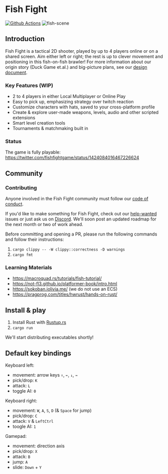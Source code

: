 # Fish Fight

[![Github Actions](https://github.com/fishfight/fish2/workflows/Compilation%20check/badge.svg)](https://github.com/fishfight/fish2/actions?query=workflow%3A)
![fish-scene](https://user-images.githubusercontent.com/583842/132137745-ee1f4565-bd75-4d56-b040-234a259ed2b7.gif)

## Introduction

Fish Fight is a tactical 2D shooter, played by up to 4 players online or on a shared screen. Aim either left or right; the rest is up to clever movement and positioning in this fish-on-fish brawler! For more information about our origin story (Duck Game et.al.) and big-picture plans, see our [design document](https://www.notion.so/erlendsh/Fish-Fight-1647ed74217e4e38a59bd28f4f5bc81a).

### Key Features (WIP)

- 2 to 4 players in either Local Multiplayer or Online Play
- Easy to pick up, emphasizing strategy over twitch reaction
- Customize characters with hats, saved to your cross-platform profile
- Create & explore user-made weapons, levels, audio and other scripted extensions
- Smart level creation tools
- Tournaments & matchmaking built in

### Status

The game is fully playable: \
https://twitter.com/fishfightgame/status/1424084016467226624

## Community

### Contributing

Anyone involved in the Fish Fight community must follow our [code of conduct](https://github.com/fishfight/FishFight/blob/main/CODE_OF_CONDUCT.md).

If you'd like to make something for Fish Fight, check out our [help-wanted](https://github.com/fishfight/FishFight/labels/help%20wanted) issues or just ask us on [Discord](https://discord.gg/4smxjcheE5). We'll soon post an updated roadmap for the next month or two of work ahead.

Before committing and opening a PR, please run the following commands and follow their instructions:
1. `cargo clippy -- -W clippy::correctness -D warnings`
2. `cargo fmt`

### Learning Materials
- https://macroquad.rs/tutorials/fish-tutorial/
- https://not-fl3.github.io/platformer-book/intro.html
- https://sokoban.iolivia.me/ (we do not use an ECS)
- https://pragprog.com/titles/hwrust/hands-on-rust/

## Install & play

1. Install Rust with [Rustup.rs](https://rustup.rs/)
2. `cargo run`

We'll start distributing executables shortly!

## Default key bindings

Keyboard left:
- movement: arrow keys `↑`, `←`, `↓`, `→`
- pick/drop: `K`
- attack: `L`
- toggle AI: `0`

Keyboard right:
- movement: `W`, `A`, `S`, `D` (& `Space` for jump)
- pick/drop: `C`
- attack: `V` & `LeftCtrl`
- toogle AI: `1`

Gamepad:
- movement: direction axis
- pick/drop: `X`
- attack: `B`
- jump: `A`
- slide: `Down` + `Y`
